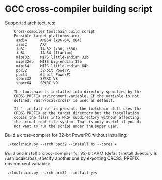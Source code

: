 # GCC cross-compiler building script

Supported architectures:

        Cross-compiler toolchain build script
        Possible target platforms are:
         amd64      AMD64 (x86-64, x64)
         arm32      ARM
         ia32       IA-32 (x86, i386)
         ia64       IA-64 (Itanium)
         mips32     MIPS little-endian 32b
         mips32eb   MIPS big-endian 32b
         mips64     MIPS little-endian 64b
         ppc32      32-bit PowerPC
         ppc64      64-bit PowerPC
         sparc32    SPARC V8
         sparc64    SPARC V9

        The toolchain is installed into directory specified by the
        CROSS_PREFIX environment variable. If the variable is not
        defined, /usr/local/cross/ is used as default.
        
        If '--install no' is present, the toolchain still uses the
        CROSS_PREFIX as the target directory but the installation
        copies the files into PKG/ subdirectory without affecting
        the actual root file system. That is only useful if you do
        not want to run the script under the super user.

Build a cross-compiler for 32-bit PowerPC without installing:

     ./toolchain.py --arch ppc32 --install no --cores 4

Build and install a cross-compiler for 32-bit ARM (default install directory is
/usr/local/cross, specify another one by exporting CROSS_PREFIX environment
variable):

     ./toolchain.py --arch arm32 --install yes
    
